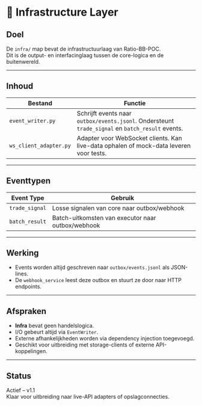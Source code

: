 # 🔧 Infrastructure Layer

## Doel

De `infra/` map bevat de infrastructuurlaag van Ratio-BB-POC.  
Dit is de output- en interfacinglaag tussen de core-logica en de buitenwereld.

---

## Inhoud

| Bestand | Functie |
|----------|--------|
| `event_writer.py` | Schrijft events naar `outbox/events.jsonl`. Ondersteunt `trade_signal` en `batch_result` events. |
| `ws_client_adapter.py` | Adapter voor WebSocket clients. Kan live-data ophalen of mock-data leveren voor tests. |

---

## Eventtypen

| Event Type | Gebruik |
|------------|---------|
| `trade_signal` | Losse signalen van core naar outbox/webhook |
| `batch_result` | Batch-uitkomsten van executor naar outbox/webhook |

---

## Werking

- Events worden altijd geschreven naar `outbox/events.jsonl` als JSON-lines.
- De `webhook_service` leest deze outbox en stuurt ze door naar HTTP endpoints.

---

## Afspraken

- **Infra** bevat geen handelslogica.
- I/O gebeurt altijd via `EventWriter`.
- Externe afhankelijkheden worden via dependency injection toegevoegd.
- Geschikt voor uitbreiding met storage-clients of externe API-koppelingen.

---

## Status

Actief – v1.1  
Klaar voor uitbreiding naar live-API adapters of opslagconnecties.